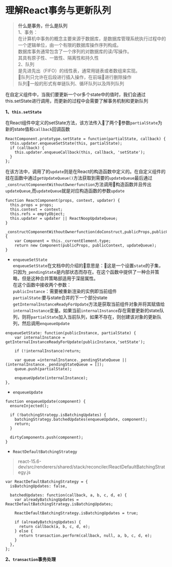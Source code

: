 # 理解React事务与更新队列     

> **什么是事务，什么是队列**   
1、事务：  
    在计算机中事务的概念主要来源于数据库，是数据库管理系统执行过程中的一个逻辑单位，由一个有限的数据库操作序列构成。  
    数据库事务通常包含了一个序列的对数据库的读/写操作。  
    其具有原子性、一致性、隔离性和持久性  
2、队列  
    是先进先出（FIFO）的线性表，通常用链表或者数组来实现。   
    队列只允许在后段进行插入操作，在前端进行删除操作  
    队列一般的形式有单链队列、循环队列以及阵列队列   


在自定义组件中，当我们要更新一个or多个state中的值时，我们会通过this.setState进行调用，而更新的过程中会需要了解事务机制和更新队列

**1、`this.setState`**    

在React组件中定义的setState方法，该方法传入了两个参数`partialState`为新的state值和`callback`回调函数

```
ReactComponent.prototype.setState = function(partialState, callback) {
  this.updater.enqueueSetState(this, partialState);
  if (callback) {
    this.updater.enqueueCallback(this, callback, 'setState');
  }
};
```
在该方法中，调用了的`update`则是在React的构造函数中定义的。在自定义组件的挂在函数中通过`getUpdateQueue()`方法获取到需要的`updateQueue`最后通过`_constructComponentWithoutOwnerfunction`方法调用构造函数并且传出`updateQueue`,而`updateQueue`就是对应构造函数的参数`update`
```
function ReactComponent(props, context, updater) {
  this.props = props;
  this.context = context;
  this.refs = emptyObject;
  this.updater = updater || ReactNoopUpdateQueue;
}

_constructComponentWithoutOwnerfunction(doConstruct,publicProps,publicContext,updateQueue) {
    var Component = this._currentElement.type;
    return new Component(publicProps, publicContext, updateQueue);
}
```


- `enqueueSetState`  
`enqueueSetState`在文档中的介绍的意思是：这是一个设置`state`的子集，只因为`_pendingState`是内部状态而存在。在这个函数中提供了一种合并策略，但是这种合并策略部适用于深层属性。  
在这个函数中接收两个参数：  
`publicInstance`：需要被重新渲染的实例即当前组件   
`partialState`:要与state合并的下一个部分state    
`getInternalInstanceReadyForUpdate`方法是获取当前组件对象并将其赋值给`internalInstance`变量。如果当前`internalInstance`存在需要更新的state队列，则将`partialState`加入当前队列，如果不存在，则创建该对象的更新队列，然后调用`enqueueUpdate`
```
enqueueSetState: function(publicInstance, partialState) {
    var internalInstance = getInternalInstanceReadyForUpdate(publicInstance,'setState');

    if (!internalInstance)return;

    var queue =internalInstance._pendingStateQueue ||(internalInstance._pendingStateQueue = []);
    queue.push(partialState);

    enqueueUpdate(internalInstance);
},
```

- `enqueueUpdate`
```
function enqueueUpdate(component) {
  ensureInjected();

  if (!batchingStrategy.isBatchingUpdates) {
    batchingStrategy.batchedUpdates(enqueueUpdate, component);
    return;
  }

  dirtyComponents.push(component);
}
```  

- `ReactDefaultBatchingStrategy`
> react-15.6-dev/src/renderers/shared/stack/reconciler/ReactDefaultBatchingStrategy.js  

```
var ReactDefaultBatchingStrategy = {
  isBatchingUpdates: false,

  batchedUpdates: function(callback, a, b, c, d, e) {
    var alreadyBatchingUpdates = ReactDefaultBatchingStrategy.isBatchingUpdates;

    ReactDefaultBatchingStrategy.isBatchingUpdates = true;

    if (alreadyBatchingUpdates) {
      return callback(a, b, c, d, e);
    } else {
      return transaction.perform(callback, null, a, b, c, d, e);
    }
  },
};
```

**2、`transaction`事务处理**

